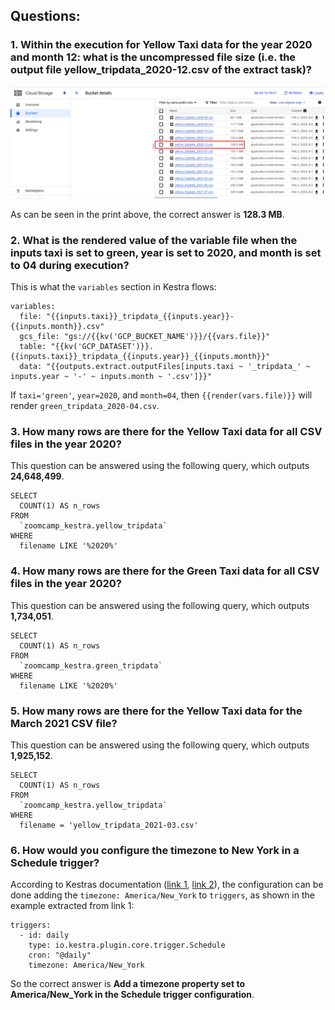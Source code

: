 ## Questions:

### 1. Within the execution for Yellow Taxi data for the year 2020 and month 12: what is the uncompressed file size (i.e. the output file yellow_tripdata_2020-12.csv of the extract task)?

![Print screen for question 1](images/question_1.png)

As can be seen in the print above, the correct answer is **128.3 MB**.

### 2. What is the rendered value of the variable file when the inputs taxi is set to green, year is set to 2020, and month is set to 04 during execution?

This is what the `variables` section in Kestra flows:

```
variables:
  file: "{{inputs.taxi}}_tripdata_{{inputs.year}}-{{inputs.month}}.csv"
  gcs_file: "gs://{{kv('GCP_BUCKET_NAME')}}/{{vars.file}}"
  table: "{{kv('GCP_DATASET')}}.{{inputs.taxi}}_tripdata_{{inputs.year}}_{{inputs.month}}"
  data: "{{outputs.extract.outputFiles[inputs.taxi ~ '_tripdata_' ~ inputs.year ~ '-' ~ inputs.month ~ '.csv']}}"
```

If `taxi='green'`, `year=2020`, and `month=04`, then `{{render(vars.file)}}` will render `green_tripdata_2020-04.csv`.

### 3. How many rows are there for the Yellow Taxi data for all CSV files in the year 2020?

This question can be answered using the following query, which outputs **24,648,499**.

```
SELECT
  COUNT(1) AS n_rows
FROM
  `zoomcamp_kestra.yellow_tripdata`
WHERE
  filename LIKE '%2020%'
```

### 4. How many rows are there for the Green Taxi data for all CSV files in the year 2020?

This question can be answered using the following query, which outputs **1,734,051**.

```
SELECT
  COUNT(1) AS n_rows
FROM
  `zoomcamp_kestra.green_tripdata`
WHERE
  filename LIKE '%2020%'
```

### 5. How many rows are there for the Yellow Taxi data for the March 2021 CSV file?

This question can be answered using the following query, which outputs **1,925,152**.

```
SELECT
  COUNT(1) AS n_rows
FROM
  `zoomcamp_kestra.yellow_tripdata`
WHERE
  filename = 'yellow_tripdata_2021-03.csv'
```

### 6. How would you configure the timezone to New York in a Schedule trigger?

According to Kestras documentation ([link 1](https://kestra.io/docs/workflow-components/triggers/schedule-trigger#:~:text=A%20schedule%20that%20runs%20daily,timezone%3A%20America/New_York), [link 2](<https://kestra.io/plugins/core/triggers/io.kestra.plugin.core.trigger.schedule#timezone:~:text=k.a.%20disabled).-,timezone,the%20cron%20expression.%20Default%20value%20is%20the%20server%20default%20zone%20ID.,-Outputs>)), the configuration can be done adding the `timezone: America/New_York` to `triggers`, as shown in the example extracted from link 1:

```
triggers:
  - id: daily
    type: io.kestra.plugin.core.trigger.Schedule
    cron: "@daily"
    timezone: America/New_York
```

So the correct answer is **Add a timezone property set to America/New_York in the Schedule trigger configuration**.
